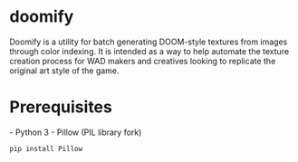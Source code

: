 # doomify
Doomify is a utility for batch generating DOOM-style textures from images through color indexing. It is intended as a way to help automate the texture creation process for WAD makers and creatives looking to replicate the original art style of the game.

<h1>Prerequisites</h1>
- Python 3
- Pillow (PIL library fork)

```
pip install Pillow
```